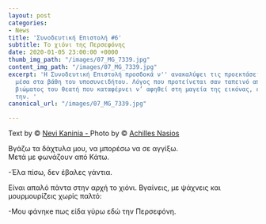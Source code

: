 ```yaml
---
layout: post
categories:
- News
title: 'Συνοδευτική Επιστολή #6'
subtitle: Το χιόνι της Περσεφόνης
date: 2020-01-05 23:00:00 +0000
thumb_img_path: "/images/07_MG_7339.jpg"
content_img_path: "/images/07_MG_7339.jpg"
excerpt: 'Η Συνοδευτική Επιστολή προσδοκά ν'' ανακαλύψει τις προεκτάσεις της εικόνας
  μέσα στα βάθη του υποσυνειδήτου. Λόγος που προτείνεται σαν ταπεινό απαύγασμα του
  βιώματος του θεατή που καταφέρνει ν’ αφηθεί στη μαγεία της εικόνας, επαναδημιουργώντας
  την. '
canonical_url: "/images/07_MG_7339.jpg"

---
```

Text by © <a href="https://www.facebook.com/nevi.kaninia" target="blank">Nevi Kaninia - </a>Photo by © <a href="https://anikon.org/" target="blank">Achilles Nasios</a>

Bγάζω τα δάχτυλα μου, να μπορέσω να σε αγγίξω.  
Μετά με φωνάζουν από Κάτω.

\-Έλα πίσω, δεν έβαλες γάντια.

Είναι απαλό πάντα στην αρχή το χιόνι. Βγαίνεις, με ψάχνεις και μουρμουρίζεις χωρίς παλτό:

\-Μου φάνηκe πως είδα γύρω εδώ την Περσεφόνη.